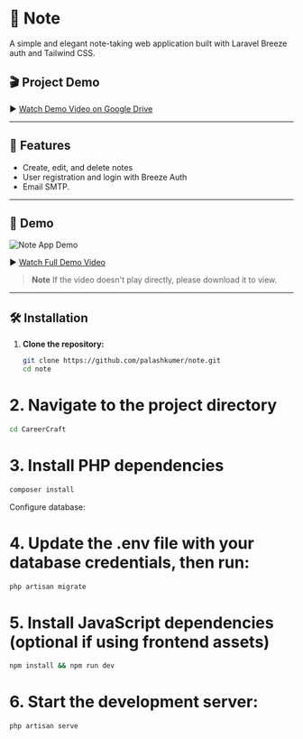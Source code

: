 # 📝 Note

A simple and elegant note-taking web application built with Laravel Breeze auth and Tailwind CSS.

## 🎬 Project Demo

▶️ [Watch Demo Video on Google Drive](https://drive.google.com/file/d/1P-g514JmDtIP8jtQ_3AyzLahdCY_Ssb0/view?usp=sharing)


---

## 🚀 Features

-  Create, edit, and delete notes
-  User registration and login with Breeze Auth
-  Email SMTP.

---

## 📸 Demo

![Note App Demo](demo.gif)

▶️ [Watch Full Demo Video](demo.webm)

> **Note**
> If the video doesn't play directly, please download it to view.

---

## 🛠️ Installation

1. **Clone the repository:**

   ```bash
   git clone https://github.com/palashkumer/note.git
   cd note

# 2. Navigate to the project directory
```bash
cd CareerCraft
```

# 3. Install PHP dependencies
```bash
composer install
```
Configure database:

# 4. Update the .env file with your database credentials, then run:

```bash
php artisan migrate
```

# 5. Install JavaScript dependencies (optional if using frontend assets)
```bash
npm install && npm run dev
```
# 6. Start the development server:

```bash
php artisan serve
```

